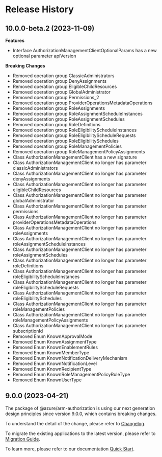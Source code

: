 # Release History
    
## 10.0.0-beta.2 (2023-11-09)
    
**Features**

  - Interface AuthorizationManagementClientOptionalParams has a new optional parameter apiVersion

**Breaking Changes**

  - Removed operation group ClassicAdministrators
  - Removed operation group DenyAssignments
  - Removed operation group EligibleChildResources
  - Removed operation group GlobalAdministrator
  - Removed operation group Permissions_2
  - Removed operation group ProviderOperationsMetadataOperations
  - Removed operation group RoleAssignments
  - Removed operation group RoleAssignmentScheduleInstances
  - Removed operation group RoleAssignmentSchedules
  - Removed operation group RoleDefinitions
  - Removed operation group RoleEligibilityScheduleInstances
  - Removed operation group RoleEligibilityScheduleRequests
  - Removed operation group RoleEligibilitySchedules
  - Removed operation group RoleManagementPolicies
  - Removed operation group RoleManagementPolicyAssignments
  - Class AuthorizationManagementClient has a new signature
  - Class AuthorizationManagementClient no longer has parameter classicAdministrators
  - Class AuthorizationManagementClient no longer has parameter denyAssignments
  - Class AuthorizationManagementClient no longer has parameter eligibleChildResources
  - Class AuthorizationManagementClient no longer has parameter globalAdministrator
  - Class AuthorizationManagementClient no longer has parameter permissions
  - Class AuthorizationManagementClient no longer has parameter providerOperationsMetadataOperations
  - Class AuthorizationManagementClient no longer has parameter roleAssignments
  - Class AuthorizationManagementClient no longer has parameter roleAssignmentScheduleInstances
  - Class AuthorizationManagementClient no longer has parameter roleAssignmentSchedules
  - Class AuthorizationManagementClient no longer has parameter roleDefinitions
  - Class AuthorizationManagementClient no longer has parameter roleEligibilityScheduleInstances
  - Class AuthorizationManagementClient no longer has parameter roleEligibilityScheduleRequests
  - Class AuthorizationManagementClient no longer has parameter roleEligibilitySchedules
  - Class AuthorizationManagementClient no longer has parameter roleManagementPolicies
  - Class AuthorizationManagementClient no longer has parameter roleManagementPolicyAssignments
  - Class AuthorizationManagementClient no longer has parameter subscriptionId
  - Removed Enum KnownApprovalMode
  - Removed Enum KnownAssignmentType
  - Removed Enum KnownEnablementRules
  - Removed Enum KnownMemberType
  - Removed Enum KnownNotificationDeliveryMechanism
  - Removed Enum KnownNotificationLevel
  - Removed Enum KnownRecipientType
  - Removed Enum KnownRoleManagementPolicyRuleType
  - Removed Enum KnownUserType
    
    
## 9.0.0 (2023-04-21)

The package of @azure/arm-authorization is using our next generation design principles since version 9.0.0, which contains breaking changes.

To understand the detail of the change, please refer to [Changelog](https://aka.ms/js-track2-changelog).

To migrate the existing applications to the latest version, please refer to [Migration Guide](https://aka.ms/js-track2-migration-guide).

To learn more, please refer to our documentation [Quick Start](https://aka.ms/js-track2-quickstart).
